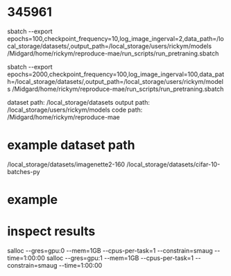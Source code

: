
# 345961
sbatch --export epochs=100,checkpoint_frequency=10,log_image_ingerval=2,data_path=/local_storage/datasets/,output_path=/local_storage/users/rickym/models /Midgard/home/rickym/reproduce-mae/run_scripts/run_pretraning.sbatch

sbatch --export epochs=2000,checkpoint_frequency=100,log_image_ingerval=100,data_path=/local_storage/datasets/,output_path=/local_storage/users/rickym/models /Midgard/home/rickym/reproduce-mae/run_scripts/run_pretraning.sbatch

dataset path: /local_storage/datasets
output path: /local_storage/users/rickym/models
code path: /Midgard/home/rickym/reproduce-mae

# example dataset path 
/local_storage/datasets/imagenette2-160
/local_storage/datasets/cifar-10-batches-py

# example 


# inspect results 
salloc --gres=gpu:0 --mem=1GB --cpus-per-task=1 --constrain=smaug --time=1:00:00
salloc --gres=gpu:1 --mem=1GB --cpus-per-task=1 --constrain=smaug --time=1:00:00